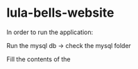 # lula-bells-website

In order to run the application:

Run the mysql db -> check the mysql folder

Fill the contents of the 